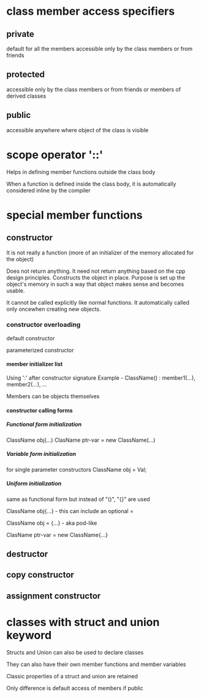 # class member access specifiers

## private
default for all the members
accessible only by the class members or from friends

## protected
accessible only by the class members or from friends or members of derived classes

## public
accessible anywhere where object of the class is visible


# scope operator '::'

Helps in defining member functions outside the class body

When a function is defined inside the class body, it is automatically considered inline by the compiler


# special member functions

## constructor
It is not really a function (more of an initializer of the memory allocated for the object)

Does not return anything. It need not return anything based on the cpp design principles.
Constructs the object in place. Purpose is set up the object's memory in such a way
that object makes sense and becomes usable.

It cannot be called explicitly like normal functions.
It automatically called only oncewhen creating new objects.

### constructor overloading
default constructor

parameterized constructor

#### member initializer list
Using ':' after constructor signature
Example - ClassName() : member1(...), member2(...), ...

Members can be objects themselves

#### constructor calling forms

##### Functional form initialization
ClassName obj(...)
ClasName ptr-var = new ClassName(...)

##### Variable form  initialization
for single parameter constructors
ClassName obj = Val;

##### Uniform initialization
same as functional form but instead of "()", "{}" are used

ClassName obj{...}  - this can include an optional =

ClassName obj = {...} - aka pod-like

ClasName ptr-var = new ClassName{...}

## destructor

## copy constructor

## assignment constructor


# classes with struct and union keyword

Structs and Union can also be used to declare classes

They can also have their own member functions and member variables

Classic properties of a struct and union are retained

Only difference is default access of members if public
